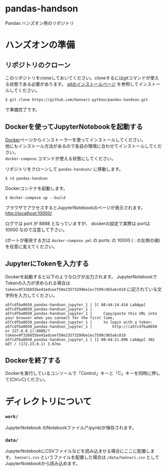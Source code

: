 # pandas-handson
Pandas ハンズオン用のリポジトリ

# ハンズオンの準備

## リポジトリのクローン

このリポジトリをcloneしておいてください。cloneするにはgitコマンドが使える状態である必要があります。
[gitのインストールページ](https://git-scm.com/book/ja/v1/%E4%BD%BF%E3%81%84%E5%A7%8B%E3%82%81%E3%82%8B-Git%E3%81%AE%E3%82%A4%E3%83%B3%E3%82%B9%E3%83%88%E3%83%BC%E3%83%AB#Mac%E3%81%AB%E3%82%A4%E3%83%B3%E3%82%B9%E3%83%88%E3%83%BC%E3%83%AB) を参照してインストールしてください。  
  
```
$ git clone https://github.com/hannari-python/pandas-handson.git
```

で準備完了です。

## Dockerを使ってJupyterNotebookを起動する

[Docker](https://www.docker.com/get-started)ページからインストーラーを使ってインストールしてください。  
他にもインストール方法があるので各自の環境に合わせてインストールしてください。  
`docker-compose` コマンドが使える状態にしてください。

リポジトリをクローンして `pandas-handson/` に移動します。

```
$ cd pandas-handson
```

Dockerコンテナを起動します。

```
$ docker-compose up --build
```

ブラウザでアクセスするとJupyterNotebookのページが表示されます。
[http://localhost:10000/](http://localhost:10000/)

ログでは port が 8888 となっていますが、 dockerの設定で実際は portは 10000 なので注意して下さい。

(ポートが衝突する方は `docker-compose.yml` の ports: の 10000 ( : の左側の値) を任意に変えてください。

## JupyterにTokenを入力する

Dockerを起動すると以下のようなログが出力されます。
JupyterNotebookでTokenの入力が求められる場合は `token=9f326855be41edceef50e23573299be1ec7599c9b5a6c010` に記されている文字列を入力してください。

```
a5fcdfba0650_pandas-handson_jupyter_1 | [C 08:44:14.414 LabApp]
a5fcdfba0650_pandas-handson_jupyter_1 |
a5fcdfba0650_pandas-handson_jupyter_1 |     Copy/paste this URL into your browser when you connect for the first time,
a5fcdfba0650_pandas-handson_jupyter_1 |     to login with a token:
a5fcdfba0650_pandas-handson_jupyter_1 |         http://(a5fcdfba0650 or 127.0.0.1):8888/?token=9f326855be41edceef50e23573299be1ec7599c9b5a6c010
a5fcdfba0650_pandas-handson_jupyter_1 | [I 08:44:21.096 LabApp] 302 GET / (172.23.0.1) 3.67ms
```


## Dockerを終了する

Dockerを実行しているコンソールで「Control」キーと「C」キーを同時に押して(Ctrl+C)ください。


# ディレクトリについて

### `work/`

JupyterNotebook のNotebookファイル(*.ipynb)が保存されます。

### `data/`

JupyterNotebookにCSVファイルなどを読み込ませる場合にここに配置します。
`hannari.csv` というファイルを配置した場合は `/data/hannari.csv` としてJupyterNotebookから読み込めます。



